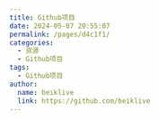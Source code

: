 ```yaml
---
title: Github项目
date: 2024-05-07 20:55:07
permalink: /pages/d4c1f1/
categories:
  - 资源
  - Github项目
tags:
  - Github项目
author: 
  name: beiklive
  link: https://github.com/beiklive
---
```

